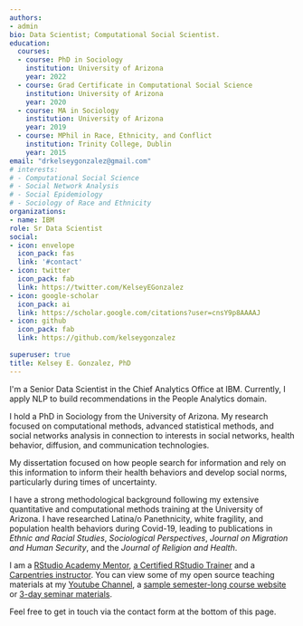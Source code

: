 ```yaml
---
authors:
- admin
bio: Data Scientist; Computational Social Scientist.
education:
  courses:
  - course: PhD in Sociology
    institution: University of Arizona
    year: 2022
  - course: Grad Certificate in Computational Social Science
    institution: University of Arizona
    year: 2020
  - course: MA in Sociology
    institution: University of Arizona
    year: 2019
  - course: MPhil in Race, Ethnicity, and Conflict
    institution: Trinity College, Dublin
    year: 2015
email: "drkelseygonzalez@gmail.com"
# interests:
# - Computational Social Science
# - Social Network Analysis
# - Social Epidemiology
# - Sociology of Race and Ethnicity
organizations:
- name: IBM
role: Sr Data Scientist
social:
- icon: envelope
  icon_pack: fas
  link: '#contact'
- icon: twitter
  icon_pack: fab
  link: https://twitter.com/KelseyEGonzalez
- icon: google-scholar
  icon_pack: ai
  link: https://scholar.google.com/citations?user=cnsY9p8AAAAJ
- icon: github
  icon_pack: fab
  link: https://github.com/kelseygonzalez
  
superuser: true
title: Kelsey E. Gonzalez, PhD 
---
```


I'm a Senior Data Scientist in the Chief Analytics Office at IBM. Currently,
I apply NLP to build recommendations in the People Analytics domain. 

I hold a PhD in Sociology from the University of Arizona. My research focused on computational methods, advanced statistical methods, and social networks analysis in connection to interests in social networks, health behavior, diffusion, and communication technologies. 

My dissertation focused on how people search for information and rely on this information to inform their health behaviors and develop social norms, particularly during times of uncertainty.

I have a strong methodological background following my extensive quantitative and computational methods training at the University of Arizona. I have researched Latina/o Panethnicity, white fragility, and population health behaviors during  Covid-19, leading to publications in *Ethnic and Racial Studies*, *Sociological Perspectives*, *Journal on Migration and Human Security*, and the *Journal of Religion and Health*.

I am a [RStudio Academy Mentor](https://www.rstudio.com/academy/), [a Certified RStudio Trainer](https://education.rstudio.com/trainers/) and a [Carpentries instructor](https://carpentries.org/instructors/). You can view some of my open source
teaching materials at my [Youtube Channel](https://www.youtube.com/c/KelseyGonzalez),
a [sample semester-long course website](https://american-stat-412612.netlify.app/) 
or [3-day seminar materials](https://kelseygonzalez.github.io/workshop/2021-05-26-cpath/). 

Feel free to get in touch via the contact form at the bottom of this page. 

<!---Locally, I am involved with data science education at the University of Arizona and previously was a [Senior Data Science Ambassador](https://datascience.arizona.edu/ambassadors) for the College of Social and Behavioral Sciences and a [Steering Committee member](http://researchbazaar.arizona.edu/) for Research Bazaar Arizona.  -->

<!---Kelsey received her MA in Sociology from the University of Arizona in 2018 where she investigated the impacts of personal networks and homophily on individuals’ perceptions of discrimination. Before coming to the University of Arizona, she earned her MPhil in Race, Ethnicity and Conflict from the Department of Sociology at Trinity College, Dublin in 2015.-->
